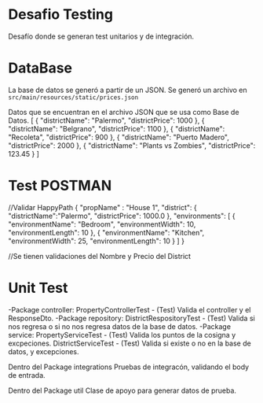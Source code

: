 # Desafio Testing
Desafío donde se generan test unitarios y de integración.

# DataBase
La base de datos se generó a partir de un JSON.
Se generó un archivo en `src/main/resources/static/prices.json`

Datos que se encuentran en el archivo JSON que se usa como Base de Datos.
        [
                {
                "districtName": "Palermo",
                "districtPrice": 1000
                }, 
                {
                "districtName": "Belgrano",
                "districtPrice": 1100
                }, 
                {
                "districtName": "Recoleta",
                "districtPrice": 900
                }, 
                {
                "districtName": "Puerto Madero",
                "districtPrice": 2000
                }, 
                {
                "districtName": "Plants vs Zombies",
                "districtPrice": 123.45
                }
        ]


# Test POSTMAN

//Validar HappyPath
{
"propName" : "House 1",
"district":
{
"districtName":"Palermo",
"districtPrice": 1000.0
},
"environments": [
        {
        "environmentName": "Bedroom",
        "environmentWidth": 10,
        "environmentLength": 10
        },
        {
        "environmentName": "Kitchen",
        "environmentWidth": 25,
        "environmentLength": 10
        }
    ]
}

//Se tienen validaciones del Nombre y Precio del District

# Unit Test

-Package controller: PropertyControllerTest - (Test) Valida el controller y el ResponseDto.
-Package repository: DistrictRespositoryTest - (Test) Valida si nos regresa o si no nos regresa datos de la base de datos.
-Package service: PropertyServiceTest - (Test) Valida los puntos de la cosigna y excpeciones.
                        DistrictServiceTest - (Test) Valida si existe o no en la base de datos, y excepciones.

Dentro del Package integrations
Pruebas de integracón, validando el body de entrada.

Dentro del Package util
Clase de apoyo para generar datos de prueba.
